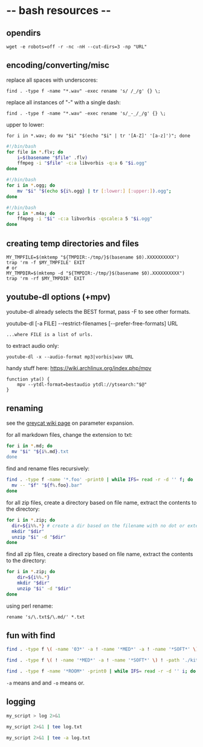 # -- bash resources -- #

## opendirs

    wget -e robots=off -r -nc -nH --cut-dirs=3 -np "URL"

## encoding/converting/misc

replace all spaces with underscores:

    find . -type f -name "*.wav" -exec rename 's/ /_/g' {} \;

replace all instances of "_-_" with a single dash:

    find . -type f -name "*.wav" -exec rename 's/_-_/_/g' {} \;

upper to lower:

    for i in *.wav; do mv "$i" "$(echo "$i" | tr '[A-Z]' '[a-z]')"; done

```bash
#!/bin/bash
for file in *.flv; do
	i=$(basename "$file" .flv)
	ffmpeg -i "$file" -c:a libvorbis -q:a 6 "$i.ogg"
done

#!/bin/bash
for i in *.ogg; do 
    mv "$i" "$(echo ${i%.ogg} | tr [:lower:] [:upper:]).ogg"; 
done

#!/bin/bash
for i in *.m4a; do
    ffmpeg -i "$i" -c:a libvorbis -qscale:a 5 "$i.ogg"
done
```

## creating temp directories and files

    MY_TMPFILE=$(mktemp "${TMPDIR:-/tmp/}$(basename $0).XXXXXXXXXX")
    trap 'rm -f $MY_TMPFILE' EXIT
    # or
    MY_TMPDIR=$(mktemp -d "${TMPDIR:-/tmp/}$(basename $0).XXXXXXXXXX")
    trap 'rm -rf $MY_TMPDIR' EXIT

## youtube-dl options (+mpv)

youtube-dl already selects the BEST format, pass -F to see other formats.

youtube-dl [-a FILE] --restrict-filenames [--prefer-free-formats] URL

	...where FILE is a list of urls.

to extract audio only:

    youtube-dl -x --audio-format mp3|vorbis|wav URL

handy stuff here: https://wiki.archlinux.org/index.php/mpv

    function yta() {
        mpv --ytdl-format=bestaudio ytdl://ytsearch:"$@"
    }

## renaming

see the [greycat wiki page](https://mywiki.wooledge.org/BashFAQ/073) on parameter expansion.

for all markdown files, change the extension to txt:

```bash
for i in *.md; do
  mv "$i" "${i%.md}.txt
done
```

find and rename files recursively:

```bash
find . -type f -name '*.foo' -print0 | while IFS= read -r -d '' f; do
  mv -- "$f" "${f%.foo}.bar"
done
```

for all zip files, create a directory based on file name, extract the contents to the directory:

```bash
for i in *.zip; do
  dir=${i%%.*} # create a dir based on the filename with no dot or extension
  mkdir "$dir"
  unzip "$i" -d "$dir"
done
```

find all zip files, create a directory based on file name, extract the contents to the directory:

```bash
for i in *.zip; do
    dir=${i%%.*}
    mkdir "$dir"
    unzip "$i" -d "$dir"
done
```

using perl rename:

    rename 's/\.txt$/\.md/' *.txt

## fun with find

```bash
find . -type f \( -name '03*' -a ! -name '*MED*' -a ! -name '*SOFT*' \) ! -path './kit1/*' -exec cp {} kit1 \;

find . -type f \( ! -name '*MED*' -a ! -name '*SOFT*' \) ! -path './kit1/*' -exec cp {} kit1 \;

find . -type f -name '*ROOM*' -print0 | while IFS= read -r -d '' i; do afplay "$i"; done
```

`-a` means and and `-o` means or.

## logging

```bash
my_script > log 2>&1

my_script 2>&1 | tee log.txt

my_script 2>&1 | tee -a log.txt
```